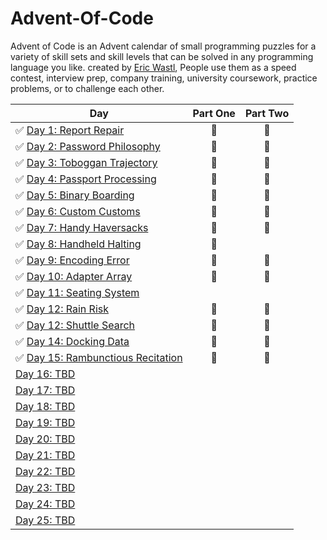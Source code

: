 # Advent-Of-Code
Advent of Code is an Advent calendar of small programming puzzles for a variety of skill sets and skill levels that can be solved in any programming language you like.
created by [Eric Wastl](http://was.tl/), People use them as a speed contest, interview prep, company training, university coursework, practice problems, or to challenge each other.

| Day  | Part One | Part Two | 
|---|:---:|:---:|
| ✅ [Day 1: Report Repair](https://github.com/suncoast-software/Advent-Of-Code/tree/master/Advent%20Of%20Code/DayOne)|🎇 | 🎇 |
| ✅ [Day 2: Password Philosophy](https://github.com/suncoast-software/Advent-Of-Code/tree/master/Advent%20Of%20Code/DayTwo)| 🎇 | 🎇 |
| ✅ [Day 3: Toboggan Trajectory](https://github.com/suncoast-software/Advent-Of-Code/tree/master/Advent%20Of%20Code/DayThree)| 🎇 | 🎇 |
| ✅ [Day 4: Passport Processing](https://github.com/suncoast-software/Advent-Of-Code/tree/master/Advent%20Of%20Code/Day4)| 🎇 | 🎇 |
| ✅ [Day 5: Binary Boarding](https://github.com/suncoast-software/Advent-Of-Code/tree/master/Advent%20Of%20Code/Day5)|🎇 | 🎇 |
| ✅ [Day 6: Custom Customs ](https://github.com/suncoast-software/Advent-Of-Code/tree/master/Advent%20Of%20Code/Day6)| 🎇 |🎇 |
| ✅ [Day 7: Handy Haversacks](https://github.com/suncoast-software/Advent-Of-Code/tree/master/Advent%20Of%20Code/Day7)| 🎇 | 🎇 |
| ✅ [Day 8: Handheld Halting](https://github.com/suncoast-software/Advent-Of-Code/tree/master/Advent%20Of%20Code/Day8)| 🎇 | |
| ✅ [Day 9: Encoding Error](https://github.com/suncoast-software/Advent-Of-Code/tree/master/Advent%20Of%20Code/Day9)| 🎇 | 🎇 |
| ✅ [Day 10: Adapter Array](https://github.com/suncoast-software/Advent-Of-Code/tree/master/Advent%20Of%20Code/Day10)| 🎇 | 🎇 |
| ✅ [Day 11: Seating System](https://github.com/suncoast-software/Advent-Of-Code/tree/master/Advent%20Of%20Code/Day11)|  |  |
| ✅ [Day 12: Rain Risk](https://github.com/suncoast-software/Advent-Of-Code/tree/master/Advent%20Of%20Code/Day12)| 🎇 | 🎇 |
| ✅ [Day 12: Shuttle Search](https://github.com/suncoast-software/Advent-Of-Code/tree/master/Advent%20Of%20Code/Day13)| 🎇 | 🎇 |
| ✅ [Day 14: Docking Data](https://github.com/suncoast-software/Advent-Of-Code/tree/master/Advent%20Of%20Code/Day14)| 🎇 | 🎇 |
| ✅ [Day 15: Rambunctious Recitation](https://github.com/suncoast-software/Advent-Of-Code/tree/master/Advent%20Of%20Code/Day14)| 🎇 | 🎇 |
| [Day 16: TBD]()| | |
| [Day 17: TBD]()| | |
| [Day 18: TBD]()| | |
| [Day 19: TBD]()| | |
| [Day 20: TBD]()| | |
| [Day 21: TBD]()| | |
| [Day 22: TBD]()| | |
| [Day 23: TBD]()| | |
| [Day 24: TBD]()| | |
| [Day 25: TBD]()| | |
